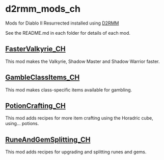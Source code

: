 # d2rmm_mods_ch
Mods for Diablo II Resurrected installed using [D2RMM](https://github.com/olegbl/d2rmm)

See the README.md in each folder for details of each mod.

## [FasterValkyrie_CH](https://github.com/TimothyByrd/d2rmm_mods_ch/tree/main/FasterValkyrie_CH) 
This mod makes the Valkyrie, Shadow Master and Shadow Warrior faster.

## [GambleClassItems_CH](https://github.com/TimothyByrd/d2rmm_mods_ch/tree/main/GambleClassItems_CH)
This mod makes class-specific items available for gambling.

## [PotionCrafting_CH](https://github.com/TimothyByrd/d2rmm_mods_ch/tree/main/PotionCrafting_CH)
This mod adds recipes for more item crafting using the Horadric cube, using... potions.

## [RuneAndGemSplitting_CH](https://github.com/TimothyByrd/d2rmm_mods_ch/tree/main/RuneAndGemSplitting_CH)
This mod adds recipes for upgrading and splitting runes and gems.
